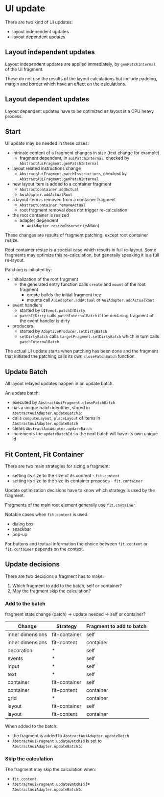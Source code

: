 # UI update

There are two kind of UI updates:

* layout independent updates
* layout dependent updates

## Layout independent updates

Layout independent updates are applied immediately, by `genPatchInternal` of the
UI fragment.

These do not use the results of the layout calculations but include padding, margin 
and border which have an effect on the calculations.

## Layout dependent updates

Layout dependent updates have to be optimized as layout is a CPU heavy process.

## Start

UI update may be needed in these cases:

- intrinsic content of a fragment changes in size (text change for example)
  - fragment dependent, in `auiPatchInternal`, checked by `AbstractAuiFragment.genPatchInternal`
- layout related instructions change
  - `AbstractAuiFragment.patchInstructions`, checked by `AbstractAuiFragment.genPatchInternal`
- new layout item is added to a container fragment
  - `AbstractContainer.addActual`
  - `AuiAdapter.addActualRoot`
- a layout item is removed from a container fragment
  - `AbstractContainer.removeActual`
  - root fragment removal does not trigger re-calculation
- the root container is resized
  - adapter dependent
    - `AuiAdapter.resizeObserver` (jsMain)

These changes are results of fragment patching, except root container resize.

Root container resize is a special case which results in full re-layout. Some
fragments may optimize this re-calculation, but generally speaking it is a full re-layout.

Patching is initiated by:

- initialization of the root fragment
  - the generated entry function calls `create` and `mount` of the root fragment
    - create builds the initial fragment tree
    - mounts call `AuiAdapter.addActual` or `AuiAdapter.addActualRoot`
- event handlers
  - started by `UIEvent.patchIfDirty`
  - `patchIfDirty` calls `patchInternalBatch` if the declaring fragment of the event handler is dirty
- producers 
  - started by `AdaptiveProducer.setDirtyBatch`
  - `setDirtyBatch` calls `targetFragment.setDirtyBatch` which in turn calls `patchInternalBatch`

The actual UI update starts when patching has been done and the fragment that initiated
the patching calls its own `closePatchBatch` function.

## Update Batch

All layout relayed updates happen in an update batch.

An update batch:

* executed by `AbstractAuiFragment.closePatchBatch`
* has a unique batch identifier, stored in `AbstractAuiAdapter.updateBatchId`
* calls `computeLayout`, `placeLayout` of items in `AbstractAuiAdapter.updateBatch`
* clears `AbstractAuiAdapter.updateBatch`
* increments the `updateBatchId` so the next batch will have its own unique id

## Fit Content, Fit Container

There are two main strategies for sizing a fragment:

* setting its size to the size of its content - `fit.content`
* setting its size to the size its container proposes - `fit.container`

Update optimization decisions have to know which strategy is used by the fragment.

Fragments of the main root element generally use `fit.container`.

Notable cases when `fit.content` is used:

- dialog box
- snackbar
- pop-up

For buttons and textual information the choice between `fit.content` or `fit.container` depends
on the context.

## Update decisions

There are two decisions a fragment has to make:

1. Which fragment to add to the batch, self or container?
2. May the fragment skip the calculation?

### Add to the batch

fragment state change (patch) -> update needed -> self or container?

| Change           | Strategy      | Fragment to add to batch |
|------------------|---------------|--------------------------|
| inner dimensions | fit-container | self                     |
| inner dimensions | fit-content   | container                |
| decoration       | *             | self                     |
| events           | *             | self                     |
| input            | *             | self                     |
| text             | *             | self                     |
| container        | fit-container | self                     |
| container        | fit-content   | container                |
| grid             | *             | container                |
| layout           | fit-container | self                     |
| layout           | fit-content   | container                |

When added to the batch:

* the fragment is added to `AbstractAuiAdapter.updateBatch`
* `AbstractAuiFragment.updateBatchId` is set to `AbstractAuiAdapter.updateBatchId`

### Skip the calculation

The fragment may skip the calculation when:

* `fit.content`
* `AbstractAuiFragment.updateBatchId` != `AbstractAuiAdapter.updateBatchId`